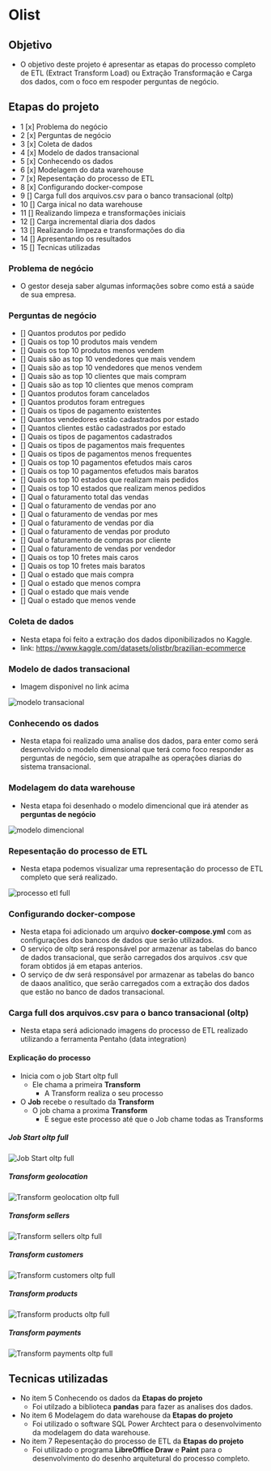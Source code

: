 # Olist

## Objetivo
- O objetivo deste projeto é apresentar as etapas do processo completo de ETL (Extract Transform Load) ou Extração Transformação e Carga dos dados, com o foco em respoder perguntas de negócio.

## Etapas do projeto
- 1  [x] Problema do negócio
- 2  [x] Perguntas de negócio
- 3  [x] Coleta de dados
- 4  [x] Modelo de dados transacional
- 5  [x] Conhecendo os dados
- 6  [x] Modelagem do data warehouse
- 7  [x] Repesentação do processo de ETL
- 8  [x] Configurando docker-compose
- 9  [] Carga full dos arquivos.csv para o banco transacional (oltp)
- 10 [] Carga inical no data warehouse
- 11 [] Realizando limpeza e transformações iniciais
- 12 [] Carga incremental diaria dos dados
- 13 [] Realizando limpeza e transformações do dia
- 14 [] Apresentando os resultados
- 15 [] Tecnicas utilizadas

### Problema de negócio
- O gestor deseja saber algumas informações sobre como está a saúde de sua empresa.

### Perguntas de negócio
- [] Quantos produtos por pedido
- [] Quais os top 10 produtos mais vendem
- [] Quais os top 10 produtos menos vendem
- [] Quais são as top 10 vendedores que mais vendem
- [] Quais são as top 10 vendedores que menos vendem
- [] Quais são as top 10 clientes que mais compram
- [] Quais são as top 10 clientes que menos compram
- [] Quantos produtos foram cancelados
- [] Quantos produtos foram entregues
- [] Quais os tipos de pagamento existentes
- [] Quantos vendedores estão cadastrados por estado
- [] Quantos clientes estão cadastrados por estado
- [] Quais os tipos de pagamentos cadastrados
- [] Quais os tipos de pagamentos mais frequentes
- [] Quais os tipos de pagamentos menos frequentes
- [] Quais os top 10 pagamentos efetudos mais caros
- [] Quais os top 10 pagamentos efetudos mais baratos
- [] Quais os top 10 estados que realizam mais pedidos
- [] Quais os top 10 estados que realizam menos pedidos
- [] Qual o faturamento total das vendas
- [] Qual o faturamento de vendas por ano
- [] Qual o faturamento de vendas por mes
- [] Qual o faturamento de vendas por dia
- [] Qual o faturamento de vendas por produto
- [] Qual o faturamento de compras por cliente
- [] Qual o faturamento de vendas por vendedor
- [] Quais os top 10 fretes mais caros
- [] Quais os top 10 fretes mais baratos
- [] Qual o estado que mais compra
- [] Qual o estado que menos compra
- [] Qual o estado que mais vende
- [] Qual o estado que menos vende

### Coleta de dados
- Nesta etapa foi feito a extração dos dados diponibilizados no Kaggle.
- link: https://www.kaggle.com/datasets/olistbr/brazilian-ecommerce

### Modelo de dados transacional
- Imagem disponivel no link acima

![modelo transacional](docs/modelagem/modelo-transacional.png)

### Conhecendo os dados
- Nesta etapa foi realizado uma analise dos dados, para enter como será desenvolvido o modelo dimensional que terá como foco responder as perguntas de negócio, sem que atrapalhe as operações diarias do sistema transacional.

### Modelagem do data warehouse
- Nesta etapa foi desenhado o modelo dimencional que irá atender as **perguntas de negócio**

![modelo dimencional](docs/modelagem/dw.png)

### Repesentação do processo de ETL
- Nesta etapa podemos visualizar uma representação do processo de ETL completo que será realizado.

![processo etl full](docs/processoETL/processoETL-full.png)

### Configurando docker-compose
- Nesta etapa foi adicionado um arquivo **docker-compose.yml** com as configurações dos bancos de dados que serão utilizados.
- O serviço de oltp será responsável por armazenar as tabelas do banco de dados transacional, que serão carregados dos arquivos .csv que foram obtidos já em etapas anterios.
- O serviço de dw será responsável por armazenar as tabelas do banco de daaos analitico, que serão carregados com a extração dos dados que estão no banco de dados transacional.


### Carga full dos arquivos.csv para o banco transacional (oltp)
- Nesta etapa será adicionado imagens do processo de ETL realizado utilizando a ferramenta Pentaho (data integration)

#### Explicação do processo
- Inicia com o job Start oltp full
  - Ele chama a primeira **Transform**
    - A Transform realiza o seu processo
- O **Job** recebe o resultado da **Transform**
  - O job chama a proxima **Transform**
    - E segue este processo até que o Job chame todas as Transforms

##### **Job Start oltp full**

![Job Start oltp full](docs/processoETL/oltp/jobOltp.png)

##### **Transform geolocation**

![Transform geolocation oltp full](docs/processoETL/oltp/transformGeolocation.png)

##### **Transform sellers**

![Transform sellers oltp full](docs/processoETL/oltp/transformSellers.png)

##### **Transform customers**

![Transform customers oltp full](docs/processoETL/oltp/transformCustomers.png)

##### **Transform products**

![Transform products oltp full](docs/processoETL/oltp/transformProducts.png)

##### **Transform payments**

![Transform payments oltp full](docs/processoETL/oltp/transformOltpPayments.png)


## Tecnicas utilizadas
- No item 5 Conhecendo os dados da **Etapas do projeto**
  - Foi utilzado a biblioteca **pandas** para fazer as analises dos dados.
- No item 6 Modelagem do data warehouse da **Etapas do projeto**
  - Foi utilizado o software SQL Power Archtect para o desenvolvimento da modelagem do data warehouse.
- No item 7 Repesentação do processo de ETL da **Etapas do projeto**
  - Foi utilizado o programa **LibreOffice Draw** e **Paint** para o desenvolvimento do desenho arquitetural do processo completo.  